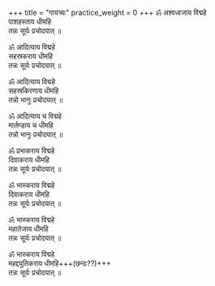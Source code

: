 +++
title = "गायत्र्यः"
practice_weight = 0
+++
ॐ अश्वध्वजाय विद्महे  
पाशहस्ताय धीमहि  
तन्नः सूर्यः प्रचोदयात् ॥  

ॐ आदित्याय विद्महे  
सहस्रकराय धीमहि  
तन्नः सूर्यः प्रचोदयात् ॥  

ॐ आदित्याय विद्महे  
सहस्रकिरणाय धीमहि  
तन्नो भानुः प्रचोदयात् ॥  

ॐ आदित्याय च विद्महे  
मार्तण्डाय च धीमहि  
तन्नो भानुः प्रचोदयात् ॥  

ॐ प्रभाकराय विद्महे  
दिवाकराय धीमहि  
तन्नः सूर्यः प्रचोदयात् ॥  

ॐ भास्कराय विद्महे  
दिवाकराय धीमहि  
तन्नः सूर्यः  प्रचोदयात् ॥  

ॐ भास्कराय विद्महे  
महातेजाय धीमहि  
तन्नः सूर्यः प्रचोदयात् ॥  

ॐ भास्कराय विद्महे  
महद्द्युतिकराय धीमहि+++(छन्दः??)+++  
तन्नः सूर्यः प्रचोदयात् ॥  
